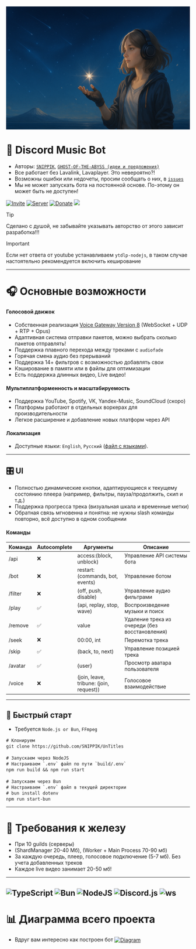 [<img align="center" alt="Woman" width="" src=".github/images/woman.png" />]()

# 🌟 Discord Music Bot
- Авторы: [`SNIPPIK`](https://github.com/SNIPPIK), [`GHOST-OF-THE-ABYSS (идеи и предложения)`](https://github.com/GHOST-OF-THE-ABYSS)
- Все работает без Lavalink, Lavaplayer. Это невероятно?!
- Возможны ошибки или недочеты, просим сообщать о них, в [`issues`](https://github.com/SNIPPIK/UnTitles/issues)
- Мы не может запускать бота на постоянной основе. По-этому он может быть не доступен!

[![Invite](https://img.shields.io/badge/Add%20the%20bot-%235865F2.svg?style=for-the-badge&logo=discord&logoColor=white)](https://discord.com/oauth2/authorize?client_id=623170593268957214)
[![Server](https://img.shields.io/badge/Support%20Server-%235865F2.svg?style=for-the-badge&logo=discord&logoColor=white)](https://discord.gg/qMf2Sv3)
[![Donate](https://img.shields.io/badge/Donate-DonationAlerts-orange?style=for-the-badge&logo=donationalerts)](https://www.donationalerts.com/r/snippik)
![](https://codecov.io/gh/SNIPPIK/Untitles)

> [!TIP]
> Сделано с душой, не забывайте указывать авторство от этого зависит разработка!!!

> [!IMPORTANT]
> Если нет ответа от youtube устанавливаем `ytdlp-nodejs`, в таком случае настоятельно рекомендуется включить кеширование

---

# 🎧 Основные возможности
#### Голосовой движок
- Собственная реализация [Voice Gateway Version 8](https://discord.com/developers/docs/topics/voice-connections) (WebSocket + UDP + RTP + Opus)
- Адаптивная система отправки пакетов, можно выбрать сколько пакетов отправлять!
- Поддержка плавного перехода между треками с `audiofade`
- Горячая смена аудио без прерываний
- Поддержка 14+ фильтров с возможностью добавлять свои
- Кэширование в памяти или в файлы для оптимизации
- Есть поддержка длинных видео, Live видео!
#### Мультиплатформенность и масштабируемость
- Поддержка YouTube, Spotify, VK, Yandex-Music, SoundCloud (скоро)
- Платформы работают в отдельных воркерах для производительности
- Легкое расширение и добавление новых платформ через API
#### Локализация
- Доступные языки: `English`, `Русский` ([файл с языками](src/services/locale/languages.json)).

---

## 🎛 UI
- Полностью динамические кнопки, адаптирующиеся к текущему состоянию плеера (например, фильтры, пауза/продолжить, скип и т.д.)
- Поддержка прогресса трека (визуальная шкала и временные метки)
- Обратная связь мгновенна и понятна: не нужны slash команды повторно, всё доступно в одном сообщении

#### Команды
| Команда | Autocomplete | Аргументы                               | Описание                                       | 
|---------|--------------|-----------------------------------------|------------------------------------------------|
| /api    | ❌            | access:(block, unblock)                 | Управление API системы бота                    |
| /bot    | ❌            | restart:(commands, bot, events)         | Управление ботом                               |
| /filter | ❌            | (off, push, disable)                    | Управление аудио фильтрами                     |
| /play   | ✅            | (api, replay, stop, wave)               | Воспроизведение музыки и поиск                 |
| /remove | ✅            | value                                   | Удаление трека из очереди (без восстановления) | 
| /seek   | ❌            | 00:00, int                              | Перемотка трека                                |
| /skip   | ✅            | (back, to, next)                        | Управление позицией трека                      |
| /avatar | ✅            | {user}                                  | Просмотр аватара пользователя                  |
| /voice  | ❌            | (join, leave, tribune: (join, request)) | Голосовое взаимодействие                       |
---
## 🚀 Быстрый старт
- Требуется `Node.js or Bun`, `FFmpeg`
```shell
# Клонируем
git clone https://github.com/SNIPPIK/UnTitles

# Запускаем через NodeJS
# Настраиваем `.env` файл по пути `build/.env`
npm run build && npm run start

# Запускаем через Bun
# Настраиваем `.env` файл в текущей директории
# bun install dotenv
npm run start-bun
```
---

# 🔩 Требования к железу
- При 10 guilds (серверы)
- (ShardManager 20-40 Мб), (Worker + Main Process 70-90 мб)
- За каждую очередь, плеер, голосовое подключение (5-7 мб). Без учета добавленных треков
- Каждое live видео занимает 20-50 мб!

---
![TypeScript](https://img.shields.io/badge/typescript-5.8.3-%23007ACC.svg?style=for-the-badge&logo=typescript&logoColor=white)
![Bun](https://img.shields.io/badge/bun-1.2.15-6DA55F?style=for-the-badge&logo=bun&logoColor=white)
![NodeJS](https://img.shields.io/badge/node.js-23.0.0-6DA55F?style=for-the-badge&logo=node.js&logoColor=white)
![Discord.js](https://img.shields.io/badge/discord.js-14.9.3-%23CB3837.svg?style=for-the-badge&logo=npm&logoColor=white)
![ws](https://img.shields.io/badge/ws-8.18.2-%23CB3837.svg?style=for-the-badge&logo=npm&logoColor=white)
---

# 📊 Диаграмма всего проекта
- Вдруг вам интересно как построен бот
[<img align="center" alt="Diagram" width="" src=".github/images/src.png" />]()